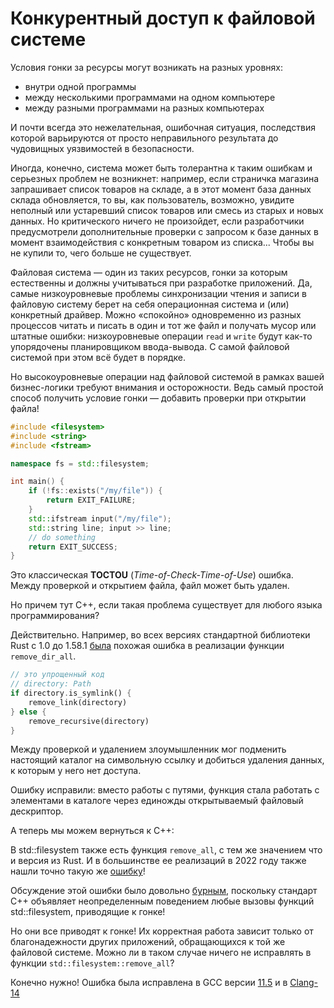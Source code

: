 # Конкурентный доступ к файловой системе

Условия гонки за ресурсы могут возникать на разных уровнях: 
- внутри одной программы
- между несколькими программами на одном компьютере
- между разными программами на разных компьютерах

И почти всегда это нежелательная, ошибочная ситуация, последствия которой варьируются от просто неправильного результата до чудовищных уязвимостей в безопасности.

Иногда, конечно, система может быть толерантна к таким ошибкам и серьезных проблем не возникнет: например, если страничка магазина запрашивает список товаров на складе, а в этот момент база данных склада обновляется, то вы, как пользователь, возможно, увидите неполный или устаревший список товаров или смесь из старых и новых данных. Но критического ничего не произойдет, если разработчики предусмотрели дополнительные проверки с запросом к базе данных в момент взаимодействия с конкретным товаром из списка... Чтобы вы не купили то, чего больше не существует.

Файловая система — один из таких ресурсов, гонки за которым естественны и должны учитываться при разработке приложений. Да, самые низкоуровневые проблемы синхронизации чтения и записи в файловую систему берет на себя операционная система и (или) конкретный драйвер. Можно «спокойно» одновременно из разных процессов читать и писать в один и тот же файл и получать мусор или штатные ошибки: низкоуровневые операции `read` и `write` будут как-то упорядочены планировщиком ввода-вывода. С самой файловой системой при этом всё будет в порядке.

Но высокоуровневые операции над файловой системой в рамках вашей бизнес-логики требуют внимания и осторожности. Ведь самый простой способ получить условие гонки — добавить проверки при открытии файла!

```C++
#include <filesystem>
#include <string>
#include <fstream>

namespace fs = std::filesystem;

int main() {
    if (!fs::exists("/my/file")) {
        return EXIT_FAILURE;
    }
    std::ifstream input("/my/file");
    std::string line; input >> line;
    // do something
    return EXIT_SUCCESS;
}
```

Это класcическая **TOCTOU** (*Time-of-Check-Time-of-Use*) ошибка. Между проверкой и открытием файла, файл может быть удален.

Но причем тут С++, если такая проблема существует для любого языка программирования? 

Действительно. Например, во всех версиях стандартной библиотеки Rust с 1.0 до 1.58.1 [была](https://blog.rust-lang.org/2022/01/20/cve-2022-21658.html) похожая ошибка в реализации функции `remove_dir_all`.

```Rust
// это упрощенный код
// directory: Path
if directory.is_symlink() {
    remove_link(directory)
} else {
    remove_recursive(directory)
}
```

Между проверкой и удалением злоумышленник мог подменить настоящий каталог на символьную ссылку и добиться удаления данных, к которым у него нет доступа.

Ошибку исправили: вместо работы с путями, функция стала работать с элементами в каталоге через единожды открытываемый файловый дескриптор.

А теперь мы можем вернуться к C++:

В std::filesystem также есть функция `remove_all`, с тем же значением что и версия из Rust. И в большинстве ее реализаций в 2022 году также нашли точно такую же [ошибку](https://issuetracker.google.com/issues/42410010?pli=1)!

Обсуждение этой ошибки было довольно [бурным](https://www.reddit.com/r/cpp/comments/s8ok0h/possible_toctou_vulnerabilities_in/), поскольку стандарт C++ объявляет неопределенным поведением любые вызовы функций std::filesystem, приводящие к гонке!

Но они все приводят к гонке! Их корректная работа зависит только от благонадежности других приложений, обращающихся к той же файловой системе. Можно ли в таком случае ничего не исправлять в функции `std::filesystem::remove_all`?

Конечно нужно! Ошибка была исправлена в GCC версии [11.5](https://gcc.gnu.org/bugzilla/show_bug.cgi?id=104161) и в [Clang-14](https://github.com/llvm/llvm-project/commit/4f67a909902d8ab9e24e171201db189b661700bf)
